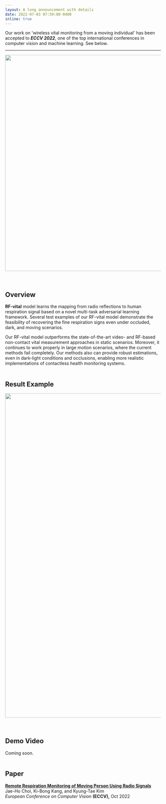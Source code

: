 ```yaml
---
layout: A long announcement with details
date: 2022-07-03 07:59:00-0400
inline: true
---
```


Our work on 'wireless vital monitoring from a moving individual' has been accepted to ***ECCV 2022***, one of the top international conferences in computer vision and machine learning. See below.

***
<html lang="en">
	<head>
		<meta charset="utf-8">
		<title>CSS</title>
		<style>
			img { display: block; margin: 0px auto; }
		</style>
	</head>
	<body>
		<img src="https://jhchoi93.github.io/assets/img/RF-vital/overview.png" width="700px" align="center" />
	</body>
</html>
<br><br>

## Overview
**RF-vital** model learns the mapping from radio reflections to human respiration signal based on a novel multi-task adversarial learning  framework. Several test examples of our RF-vital model demonstrate the feasibility of recovering the fine respiration signs even under occluded, dark, and moving scenarios. 

Our RF-vital model outperforms the state-of-the-art video- and RF-based non-contact vital measurement approaches in static scenarios. Moreover, it continues to work properly in large motion scenarios, where the current methods fail completely. Our methods also can provide robust estimations, even in dark-light conditions and occlusions, enabling more realistic implementations of contactless health monitoring systems.
<br><br>

## Result Example
<html lang="en">
	<head>
		<meta charset="utf-8">
		<title>CSS</title>
		<style>
			img { display: block; margin: 0px auto; }
		</style>
	</head>
	<body>
		<img src="https://jhchoi93.github.io/assets/img/RF-vital/result.png" width="1050px" align="center" />
	</body>
</html>
<br><br>

## Demo Video
Coming soon.
<br><br>

## Paper
[**Remote Respiration Monitoring of Moving Person Using Radio Signals**](https://jhchoi93.github.io/assets/pdf/2022_ECCV_RFVital_main.pdf)  
Jae-Ho Choi, Ki-Bong Kang, and Kyung-Tae Kim  
*European Conference on Computer Vision* **(ECCV),** Oct 2022
